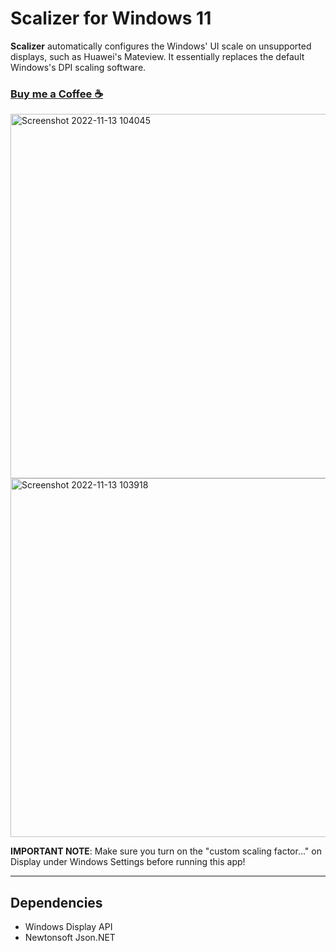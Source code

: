 # Scalizer for Windows 11
**Scalizer** automatically configures the Windows' UI scale on unsupported displays, such as Huawei's Mateview.
It essentially replaces the default Windows's DPI scaling software.

### [Buy me a Coffee ☕](https://www.buymeacoffee.com/wonmor)

<img width="583" alt="Screenshot 2022-11-13 104045" src="https://user-images.githubusercontent.com/35755386/201530562-6488f21f-3500-43fc-831a-f3dda39745b5.png">

<img width="574" alt="Screenshot 2022-11-13 103918" src="https://user-images.githubusercontent.com/35755386/201530569-aa2e41bf-ec6c-4c60-8b9b-a7bfadf4dbe6.png">

**IMPORTANT NOTE**: Make sure you turn on the "custom scaling factor..." on Display under Windows Settings before running this app!

---

## Dependencies
- Windows Display API
- Newtonsoft Json.NET


